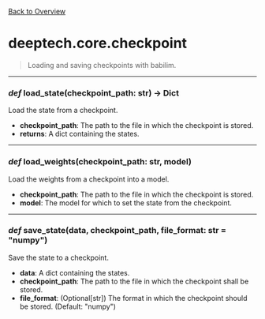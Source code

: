 [Back to Overview](../../README.md)



# deeptech.core.checkpoint

> Loading and saving checkpoints with babilim.


---
### *def* **load_state**(checkpoint_path: str) -> Dict

Load the state from a checkpoint.

* **checkpoint_path**: The path to the file in which the checkpoint is stored.
* **returns**: A dict containing the states.


---
### *def* **load_weights**(checkpoint_path: str, model)

Load the weights from a checkpoint into a model.

* **checkpoint_path**: The path to the file in which the checkpoint is stored.
* **model**: The model for which to set the state from the checkpoint.


---
### *def* **save_state**(data, checkpoint_path, file_format: str = "numpy")

Save the state to a checkpoint.

* **data**: A dict containing the states.
* **checkpoint_path**: The path to the file in which the checkpoint shall be stored.
* **file_format**: (Optional[str]) The format in which the checkpoint should be stored. (Default: "numpy")


